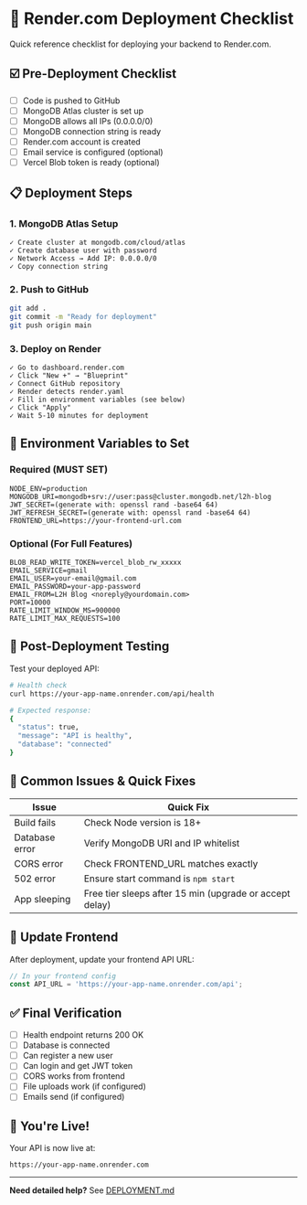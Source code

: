 # 🚀 Render.com Deployment Checklist

Quick reference checklist for deploying your backend to Render.com.

## ☑️ Pre-Deployment Checklist

- [ ] Code is pushed to GitHub
- [ ] MongoDB Atlas cluster is set up
- [ ] MongoDB allows all IPs (0.0.0.0/0)
- [ ] MongoDB connection string is ready
- [ ] Render.com account is created
- [ ] Email service is configured (optional)
- [ ] Vercel Blob token is ready (optional)

## 📋 Deployment Steps

### 1. MongoDB Atlas Setup
```
✓ Create cluster at mongodb.com/cloud/atlas
✓ Create database user with password
✓ Network Access → Add IP: 0.0.0.0/0
✓ Copy connection string
```

### 2. Push to GitHub
```bash
git add .
git commit -m "Ready for deployment"
git push origin main
```

### 3. Deploy on Render
```
✓ Go to dashboard.render.com
✓ Click "New +" → "Blueprint"
✓ Connect GitHub repository
✓ Render detects render.yaml
✓ Fill in environment variables (see below)
✓ Click "Apply"
✓ Wait 5-10 minutes for deployment
```

## 🔐 Environment Variables to Set

### Required (MUST SET)
```
NODE_ENV=production
MONGODB_URI=mongodb+srv://user:pass@cluster.mongodb.net/l2h-blog
JWT_SECRET=(generate with: openssl rand -base64 64)
JWT_REFRESH_SECRET=(generate with: openssl rand -base64 64)
FRONTEND_URL=https://your-frontend-url.com
```

### Optional (For Full Features)
```
BLOB_READ_WRITE_TOKEN=vercel_blob_rw_xxxxx
EMAIL_SERVICE=gmail
EMAIL_USER=your-email@gmail.com
EMAIL_PASSWORD=your-app-password
EMAIL_FROM=L2H Blog <noreply@yourdomain.com>
PORT=10000
RATE_LIMIT_WINDOW_MS=900000
RATE_LIMIT_MAX_REQUESTS=100
```

## 🧪 Post-Deployment Testing

Test your deployed API:

```bash
# Health check
curl https://your-app-name.onrender.com/api/health

# Expected response:
{
  "status": true,
  "message": "API is healthy",
  "database": "connected"
}
```

## 🔧 Common Issues & Quick Fixes

| Issue | Quick Fix |
|-------|-----------|
| Build fails | Check Node version is 18+ |
| Database error | Verify MongoDB URI and IP whitelist |
| CORS error | Check FRONTEND_URL matches exactly |
| 502 error | Ensure start command is `npm start` |
| App sleeping | Free tier sleeps after 15 min (upgrade or accept delay) |

## 📱 Update Frontend

After deployment, update your frontend API URL:

```javascript
// In your frontend config
const API_URL = 'https://your-app-name.onrender.com/api';
```

## ✅ Final Verification

- [ ] Health endpoint returns 200 OK
- [ ] Database is connected
- [ ] Can register a new user
- [ ] Can login and get JWT token
- [ ] CORS works from frontend
- [ ] File uploads work (if configured)
- [ ] Emails send (if configured)

## 🎉 You're Live!

Your API is now live at:
```
https://your-app-name.onrender.com
```

---

**Need detailed help?** See [DEPLOYMENT.md](./DEPLOYMENT.md)

